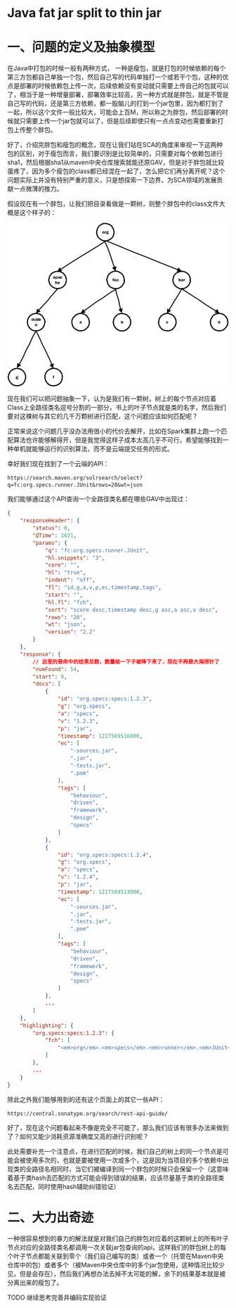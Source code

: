 # Java fat jar split to thin jar  

# 一、问题的定义及抽象模型 

在Java中打包的时候一般有两种方式， 一种是瘦包，就是打包的时候依赖的每个第三方包都自己单独一个包，然后自己写的代码单独打一个或若干个包，这种的优点是部署的时候依赖包上传一次，后续依赖没有变动就只需要上传自己的包就可以了，相当于是一种增量部署，部署效率比较高，另一种方式就是胖包，就是不管是自己写的代码，还是第三方依赖，都一股脑儿的打到一个jar包里，因为都打到了一起，所以这个文件一般比较大，可能会上百M，所以称之为胖包，然后部署的时候就只需要上传一个jar包就可以了，但是后续即使只有一点点变动也需要重新打包上传整个胖包。

好了，介绍完胖包和瘦包的概念，现在让我们站在SCA的角度来审视一下这两种包的区别，对于瘦包而言，我们要识别是比较简单的，只需要对每个依赖包进行sha1，然后根据sha1从maven中央仓库搜索就能还原GAV，但是对于胖包就比较蛋疼了，因为多个瘦包的class都已经混在一起了，怎么把它们再分离开呢？这个问题实际上并没有特别严重的意义，只是想探索一下边界，为SCA领域的发展贡献一点微薄的推力。

假设现在有一个胖包，让我们把目录看做是一颗树，则整个胖包中的class文件大概是这个样子的：

![image-20230719002926012](README.assets/image-20230719002926012.png)

现在我们可以把问题抽象一下，认为是我们有一颗树，树上的每个节点对应着Class上全路径类名逗号分割的一部分，书上的叶子节点就是类的名字，然后我们要对这棵树与其它的几千万颗树进行匹配，这个问题应该如何匹配呢？

正常来说这个问题几乎没办法用很小的代价去解开，比如在Spark集群上跑一个匹配算法也许能够解得开，但是我觉得这样子成本太高几乎不可行，希望能够找到一种单机就能够运行的识别算法，而不是云端提交任务的形式。

幸好我们现在找到了一个云端的API：

```text
https://search.maven.org/solrsearch/select?q=fc:org.specs.runner.JUnit&rows=20&wt=json
```

我们能够通过这个API查询一个全路径类名都在哪些GAV中出现过：

```json
{
    "responseHeader": {
        "status": 0,
        "QTime": 1621,
        "params": {
            "q": "fc:org.specs.runner.JUnit",
            "hl.snippets": "3",
            "core": "",
            "hl": "true",
            "indent": "off",
            "fl": "id,g,a,v,p,ec,timestamp,tags",
            "start": "",
            "hl.fl": "fch",
            "sort": "score desc,timestamp desc,g asc,a asc,v desc",
            "rows": "20",
            "wt": "json",
            "version": "2.2"
        }
    },
    "response": {
        // 这里的是命中的结果总数，数量级一下子被降下来了，现在不再是大海捞针了 
        "numFound": 54,
        "start": 0,
        "docs": [
            {
                "id": "org.specs:specs:1.2.3",
                "g": "org.specs",
                "a": "specs",
                "v": "1.2.3",
                "p": "jar",
                "timestamp": 1227569516000,
                "ec": [
                    "-sources.jar",
                    ".jar",
                    "-tests.jar",
                    ".pom"
                ],
                "tags": [
                    "behaviour",
                    "driven",
                    "framework",
                    "design",
                    "specs"
                ]
            },
            {
                "id": "org.specs:specs:1.2.4",
                "g": "org.specs",
                "a": "specs",
                "v": "1.2.4",
                "p": "jar",
                "timestamp": 1227569513000,
                "ec": [
                    "-sources.jar",
                    ".jar",
                    "-tests.jar",
                    ".pom"
                ],
                "tags": [
                    "behaviour",
                    "driven",
                    "framework",
                    "design",
                    "specs"
                ]
            },
            ... 
        ]
    },
    "highlighting": {
        "org.specs:specs:1.2.3": {
            "fch": [
                "<em>org</em>.<em>specs</em>.<em>runner</em>.<em>JUnit</em>"
            ]
        },
        ... 
    }
}
```

除此之外我们能够用到的还有这个页面上的其它一些API：

```text
https://central.sonatype.org/search/rest-api-guide/
```

好了，现在这个问题看起来不像是完全不可能了，那么我们应该有很多办法来做到了？如何又能少消耗资源准确度又高的进行识别呢？ 

此处需要补充一个注意点，在进行匹配的时候，我们自己的树上的同一个节点是可能会被使用多次的，也就是要被使用一次或多个，这是因为当项目的多个依赖中出现类的全路径名相同时，当它们被编译到同一个胖包的时候只会保留一个（这意味着基于类hash去匹配的方式可能会得到错误的结果，应该尽量基于类的全路径类名去匹配，同时使用hash辅助纠错验证）

# 二、大力出奇迹

一种很容易想到的暴力的解法就是对我们自己的胖包对应着的这颗树上的所有叶子节点对应的全路径类名都调用一次关联jar包查询的api，这样我们的胖包树上的每个叶子节点都能关联到零个（我们自己编写的类）或者一个（托管在Maven中央仓库中的包）或者多个（被Maven中央仓库中的多个jar包使用，这种情况比较少见，但是会存在），然后我们再想办法去掉不太可能的解，余下的结果基本就是被分离出来的瘦包了。



TODO  继续思考完善并编码实现验证 







